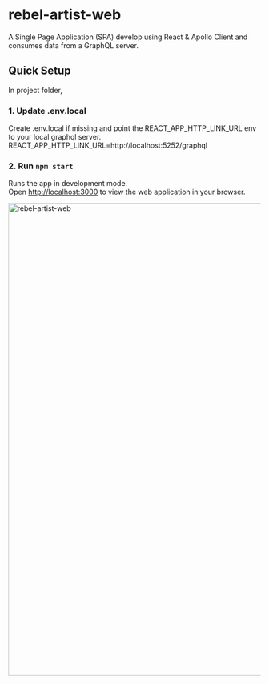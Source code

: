 # rebel-artist-web
A Single Page Application (SPA) develop using React & Apollo Client and consumes data from a GraphQL server.

## Quick Setup

In project folder,

### 1. Update .env.local 
Create .env.local if missing and point the REACT_APP_HTTP_LINK_URL env to your local graphql server.
REACT_APP_HTTP_LINK_URL=http://localhost:5252/graphql
  
### 2. Run `npm start`
Runs the app in development mode.\
Open [http://localhost:3000](http://localhost:3000) to view the web application in your browser.

<img width="943" alt="rebel-artist-web" src="https://github.com/vergeldelacruz/rebel-artist-web/assets/47512855/bad9156e-3ffb-4fcc-b76d-25c8e2aea61f">
